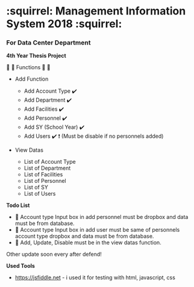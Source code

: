 # :squirrel: Management Information System 2018 :squirrel:

### For Data Center Department

**4th Year Thesis Project**

:sparkler: :sparkler: Functions :sparkler: :sparkler:

+ Add Function
  - Add Account Type :heavy_check_mark:
  - Add Department :heavy_check_mark:
  - Add Facilities :heavy_check_mark:
  - Add Personnel :heavy_check_mark:
  - Add SY (School Year) :heavy_check_mark:
  - Add Users :heavy_check_mark: :heavy_exclamation_mark: (Must be disable if no personnels added)

+ View Datas
  - List of Account Type
  - List of Department
  - List of Facilities
  - List of Personnel
  - List of SY
  - List of Users

**Todo List**
+ :pushpin: Account type Input box in add personnel must be dropbox and data must be from database.
+ :pushpin: Account type Input box in add user must be same of personnels account type dropbox and data must be from database.
+ :pushpin: Add, Update, Disable must be in the view datas function.

Other update soon every after defend!

**Used Tools**
+ https://jsfiddle.net - i used it for testing with html, javascript, css
